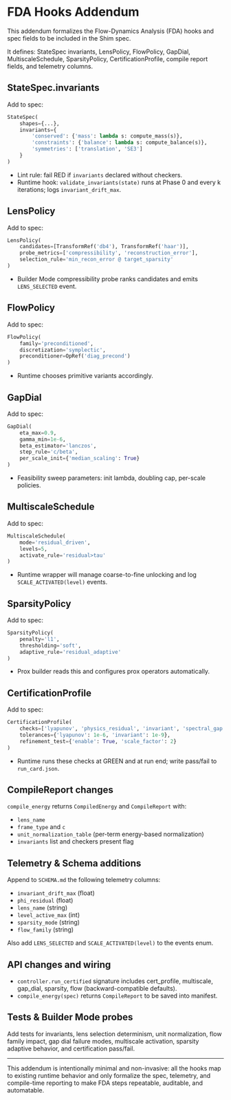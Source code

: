 # FDA Hooks Addendum

This addendum formalizes the Flow-Dynamics Analysis (FDA) hooks and spec fields to be included in the Shim spec.

It defines: StateSpec invariants, LensPolicy, FlowPolicy, GapDial, MultiscaleSchedule, SparsityPolicy, CertificationProfile, compile report fields, and telemetry columns.

## StateSpec.invariants
Add to spec:

```python
StateSpec(
    shapes={...},
    invariants={
        'conserved': {'mass': lambda s: compute_mass(s)},
        'constraints': {'balance': lambda s: compute_balance(s)},
        'symmetries': ['translation', 'SE3']
    }
)
```

- Lint rule: fail RED if `invariants` declared without checkers.
- Runtime hook: `validate_invariants(state)` runs at Phase 0 and every k iterations; logs `invariant_drift_max`.

## LensPolicy
Add to spec:

```python
LensPolicy(
    candidates=[TransformRef('db4'), TransformRef('haar')],
    probe_metrics=['compressibility', 'reconstruction_error'],
    selection_rule='min_recon_error @ target_sparsity'
)
```

- Builder Mode compressibility probe ranks candidates and emits `LENS_SELECTED` event.

## FlowPolicy
Add to spec:

```python
FlowPolicy(
    family='preconditioned',
    discretization='symplectic',
    preconditioner=OpRef('diag_precond')
)
```

- Runtime chooses primitive variants accordingly.

## GapDial
Add to spec:

```python
GapDial(
    eta_max=0.9,
    gamma_min=1e-6,
    beta_estimator='lanczos',
    step_rule='c/beta',
    per_scale_init={'median_scaling': True}
)
```

- Feasibility sweep parameters: init lambda, doubling cap, per-scale policies.

## MultiscaleSchedule
Add to spec:

```python
MultiscaleSchedule(
    mode='residual_driven',
    levels=5,
    activate_rule='residual>tau'
)
```

- Runtime wrapper will manage coarse-to-fine unlocking and log `SCALE_ACTIVATED(level)` events.

## SparsityPolicy
Add to spec:

```python
SparsityPolicy(
    penalty='l1',
    thresholding='soft',
    adaptive_rule='residual_adaptive'
)
```

- Prox builder reads this and configures prox operators automatically.

## CertificationProfile
Add to spec:

```python
CertificationProfile(
    checks=['lyapunov', 'physics_residual', 'invariant', 'spectral_gap', 'discretization_independence'],
    tolerances={'lyapunov': 1e-6, 'invariant': 1e-9},
    refinement_test={'enable': True, 'scale_factor': 2}
)
```

- Runtime runs these checks at GREEN and at run end; write pass/fail to `run_card.json`.

## CompileReport changes
`compile_energy` returns `CompiledEnergy` and `CompileReport` with:
- `lens_name`
- `frame_type` and `c`
- `unit_normalization_table` (per-term energy-based normalization)
- `invariants` list and checkers present flag

## Telemetry & Schema additions
Append to `SCHEMA.md` the following telemetry columns:
- `invariant_drift_max` (float)
- `phi_residual` (float)
- `lens_name` (string)
- `level_active_max` (int)
- `sparsity_mode` (string)
- `flow_family` (string)

Also add `LENS_SELECTED` and `SCALE_ACTIVATED(level)` to the events enum.

## API changes and wiring
- `controller.run_certified` signature includes cert_profile, multiscale, gap_dial, sparsity, flow (backward-compatible defaults).
- `compile_energy(spec)` returns `CompileReport` to be saved into manifest.

## Tests & Builder Mode probes
Add tests for invariants, lens selection determinism, unit normalization, flow family impact, gap dial failure modes, multiscale activation, sparsity adaptive behavior, and certification pass/fail.

---

This addendum is intentionally minimal and non-invasive: all the hooks map to existing runtime behavior and only formalize the spec, telemetry, and compile-time reporting to make FDA steps repeatable, auditable, and automatable.
